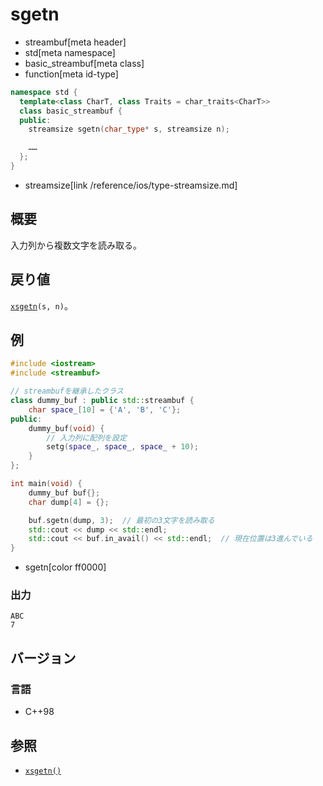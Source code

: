 # sgetn
* streambuf[meta header]
* std[meta namespace]
* basic_streambuf[meta class]
* function[meta id-type]

```cpp
namespace std {
  template<class CharT, class Traits = char_traits<CharT>>
  class basic_streambuf {
  public:
    streamsize sgetn(char_type* s, streamsize n);

    ……
  };
}
```
* streamsize[link /reference/ios/type-streamsize.md]

## 概要
入力列から複数文字を読み取る。

## 戻り値
[`xsgetn`](xsgetn.md)`(s, n)`。

## 例
```cpp example
#include <iostream>
#include <streambuf>

// streambufを継承したクラス
class dummy_buf : public std::streambuf {
    char space_[10] = {'A', 'B', 'C'};
public:
    dummy_buf(void) {
        // 入力列に配列を設定
        setg(space_, space_, space_ + 10);
    }
};

int main(void) {
    dummy_buf buf{};
    char dump[4] = {};

    buf.sgetn(dump, 3);  // 最初の3文字を読み取る
    std::cout << dump << std::endl;
    std::cout << buf.in_avail() << std::endl;  // 現在位置は3進んでいる
}
```
* sgetn[color ff0000]

### 出力
```
ABC
7
```

## バージョン
### 言語
- C++98

## 参照
- [`xsgetn()`](xsgetn.md)
